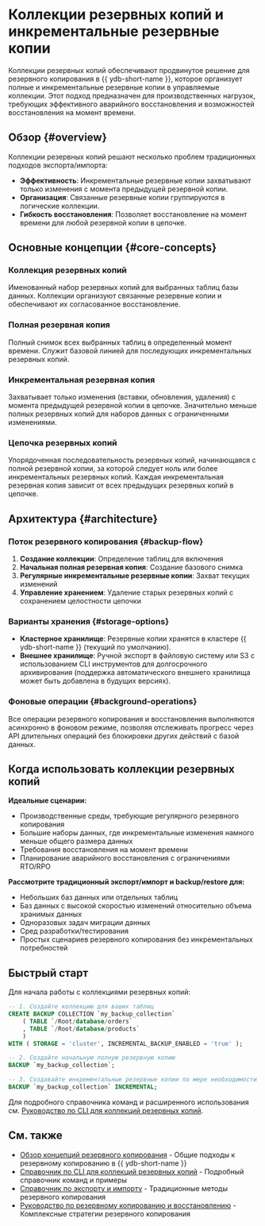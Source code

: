 # Коллекции резервных копий и инкрементальные резервные копии

Коллекции резервных копий обеспечивают продвинутое решение для резервного копирования в {{ ydb-short-name }}, которое организует полные и инкрементальные резервные копии в управляемые коллекции. Этот подход предназначен для производственных нагрузок, требующих эффективного аварийного восстановления и возможностей восстановления на момент времени.

## Обзор {#overview}

Коллекции резервных копий решают несколько проблем традиционных подходов экспорта/импорта:

- **Эффективность**: Инкрементальные резервные копии захватывают только изменения с момента предыдущей резервной копии.
- **Организация**: Связанные резервные копии группируются в логические коллекции.
- **Гибкость восстановления**: Позволяет восстановление на момент времени для любой резервной копии в цепочке.

## Основные концепции {#core-concepts}

### Коллекция резервных копий

Именованный набор резервных копий для выбранных таблиц базы данных. Коллекции организуют связанные резервные копии и обеспечивают их согласованное восстановление.

### Полная резервная копия

Полный снимок всех выбранных таблиц в определенный момент времени. Служит базовой линией для последующих инкрементальных резервных копий.

### Инкрементальная резервная копия

Захватывает только изменения (вставки, обновления, удаления) с момента предыдущей резервной копии в цепочке. Значительно меньше полных резервных копий для наборов данных с ограниченными изменениями.

### Цепочка резервных копий

Упорядоченная последовательность резервных копий, начинающаяся с полной резервной копии, за которой следует ноль или более инкрементальных резервных копий. Каждая инкрементальная резервная копия зависит от всех предыдущих резервных копий в цепочке.

## Архитектура {#architecture}

### Поток резервного копирования {#backup-flow}

1. **Создание коллекции**: Определение таблиц для включения
2. **Начальная полная резервная копия**: Создание базового снимка
3. **Регулярные инкрементальные резервные копии**: Захват текущих изменений
4. **Управление хранением**: Удаление старых резервных копий с сохранением целостности цепочки

### Варианты хранения {#storage-options}

- **Кластерное хранилище**: Резервные копии хранятся в кластере {{ ydb-short-name }} (текущий по умолчанию).
- **Внешнее хранилище**: Ручной экспорт в файловую систему или S3 с использованием CLI инструментов для долгосрочного архивирования (поддержка автоматического внешнего хранилища может быть добавлена в будущих версиях).

### Фоновые операции {#background-operations}

Все операции резервного копирования и восстановления выполняются асинхронно в фоновом режиме, позволяя отслеживать прогресс через API длительных операций без блокировки других действий с базой данных.

## Когда использовать коллекции резервных копий

**Идеальные сценарии:**

- Производственные среды, требующие регулярного резервного копирования
- Большие наборы данных, где инкрементальные изменения намного меньше общего размера данных
- Требования восстановления на момент времени
- Планирование аварийного восстановления с ограничениями RTO/RPO

**Рассмотрите традиционный экспорт/импорт и backup/restore для:**

- Небольших баз данных или отдельных таблиц
- Баз данных с высокой скоростью изменений относительно объема хранимых данных
- Одноразовых задач миграции данных
- Сред разработки/тестирования
- Простых сценариев резервного копирования без инкрементальных потребностей

## Быстрый старт

Для начала работы с коллекциями резервных копий:

```sql
-- 1. Создайте коллекцию для ваших таблиц
CREATE BACKUP COLLECTION `my_backup_collection`
    ( TABLE `/Root/database/orders`
    , TABLE `/Root/database/products`
    )
WITH ( STORAGE = 'cluster', INCREMENTAL_BACKUP_ENABLED = 'true' );

-- 2. Создайте начальную полную резервную копию
BACKUP `my_backup_collection`;

-- 3. Создавайте инкрементальные резервные копии по мере необходимости
BACKUP `my_backup_collection` INCREMENTAL;
```

Для подробного справочника команд и расширенного использования см. [Руководство по CLI для коллекций резервных копий](../../reference/ydb-cli/export-import/backup-collections/index.md).

## См. также

- [Обзор концепций резервного копирования](../backup.md) - Общие подходы к резервному копированию в {{ ydb-short-name }}
- [Справочник по CLI для коллекций резервных копий](../../reference/ydb-cli/export-import/backup-collections/index.md) - Подробный справочник команд и примеры
- [Справочник по экспорту и импорту](../../reference/ydb-cli/export-import/index.md) - Традиционные методы резервного копирования
- [Руководство по резервному копированию и восстановлению](../../devops/backup-and-recovery.md) - Комплексные стратегии резервного копирования
